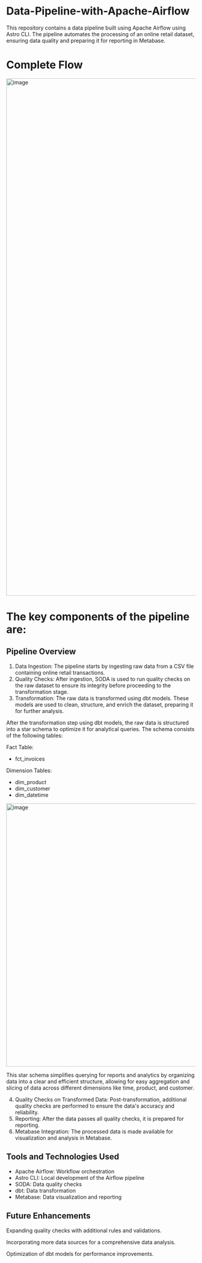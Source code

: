 # Data-Pipeline-with-Apache-Airflow

This repository contains a data pipeline built using Apache Airflow using Astro CLI. The pipeline automates the processing of an online retail dataset, ensuring data quality and preparing it for reporting in Metabase.

# Complete Flow

<img width="1374" alt="image" src="https://github.com/user-attachments/assets/6a5abfc8-ddf2-4f8e-8fa7-df368e3f556c">



# The key components of the pipeline are:

## Pipeline Overview
1. Data Ingestion:             The pipeline starts by ingesting raw data from a CSV file containing online retail transactions.
2. Quality Checks:             After ingestion, SODA is used to run quality checks on the raw dataset to ensure its integrity before proceeding to the transformation stage.
3. Transformation:             The raw data is transformed using dbt models. These models are used to clean, structure, and enrich the dataset, preparing it for further analysis.

After the transformation step using dbt models, the raw data is structured into a star schema to optimize it for analytical queries.
The schema consists of the following tables:

Fact Table:
  - fct_invoices

Dimension Tables:
  - dim_product
  - dim_customer
  - dim_datetime

<img width="699" alt="image" src="https://github.com/user-attachments/assets/3405502e-66a1-4f9c-abf3-5f8b0c7246ed">

This star schema simplifies querying for reports and analytics by organizing data into a clear and efficient structure, allowing for easy aggregation and slicing of data across different dimensions like time, product, and customer.

4. Quality Checks on Transformed Data: Post-transformation, additional quality checks are performed to ensure the data's accuracy and reliability.
5. Reporting:                          After the data passes all quality checks, it is prepared for reporting.
6. Metabase Integration:               The processed data is made available for visualization and analysis in Metabase.

## Tools and Technologies Used

- Apache Airflow:                     Workflow orchestration
- Astro CLI:                          Local development of the Airflow pipeline
- SODA:                               Data quality checks
- dbt:                                Data transformation
- Metabase:                           Data visualization and reporting

## Future Enhancements

Expanding quality checks with additional rules and validations.

Incorporating more data sources for a comprehensive data analysis.

Optimization of dbt models for performance improvements.
